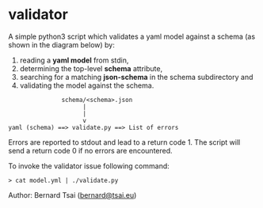 validator
=========

A simple python3 script which validates a yaml model against a schema (as shown in the diagram below) by:

1. reading a **yaml model** from stdin,
2. determining the top-level **schema** attribute,  
3. searching for a matching **json-schema** in the schema subdirectory and
4. validating the model against the schema.



````
               schema/<schema>.json
                     |
                     |
                     v
yaml (schema) ==> validate.py ==> List of errors

````

Errors are reported to stdout and lead to a return code 1.
The script will send a return code 0 if no errors are encountered.

To invoke the validator issue following command:

````
> cat model.yml | ./validate.py
````

Author: Bernard Tsai (bernard@tsai.eu)
